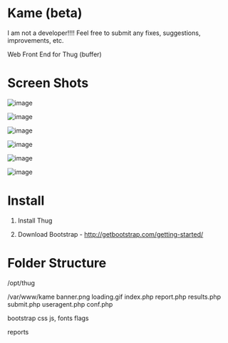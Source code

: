 Kame (beta)
===
I am not a developer!!!! Feel free to submit any fixes, suggestions, improvements, etc.

Web Front End for Thug (buffer)


Screen Shots
=====
![image](http://imgur.com/47DthFe.jpg)

![image](http://imgur.com/eIoGRut.jpg)

![image](http://imgur.com/sp7rFzW.jpg)

![image](http://imgur.com/E0UPpOl.jpg)

![image](http://imgur.com/1We9Fp8.jpg)

![image](http://imgur.com/GurYt3I.jpg)


Install
=====

1. Install Thug

2. Download Bootstrap - http://getbootstrap.com/getting-started/

Folder Structure
=====
/opt/thug

/var/www/kame
	banner.png
	loading.gif
	index.php
	report.php
	results.php
	submit.php
	useragent.php
	conf.php

bootstrap
	css
	js,
	fonts
	flags

reports
